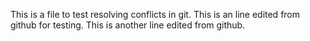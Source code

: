 This is a file to test resolving conflicts in git.
This is an line edited from github for testing.
This is another line edited from github.
